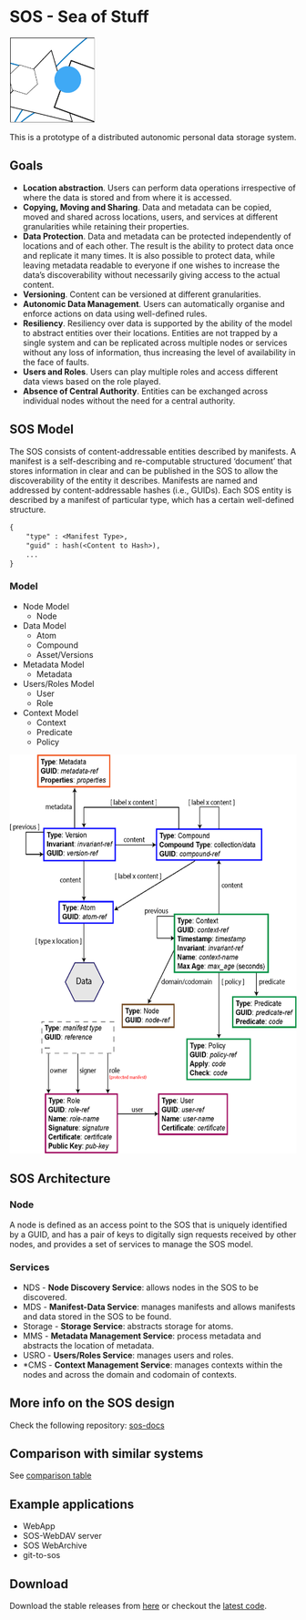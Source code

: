 # SOS - Sea of Stuff

<img src="images/icon.png" height="150" alt="SOS Icon" class="center">

This is a prototype of a distributed autonomic personal data storage system.

## Goals

- **Location abstraction**. Users can perform data operations irrespective of where the data is stored and from where it is accessed.
- **Copying, Moving and Sharing**. Data and metadata can be copied, moved and shared across locations, users, and services at different granularities while retaining their properties.
- **Data Protection**. Data and metadata can be protected independently of locations and of each other. The result is the ability to protect data once and replicate it many times. It is also possible to protect data, while leaving metadata readable to everyone if one wishes to increase the data’s discoverability without necessarily giving access to the actual content.
- **Versioning**. Content can be versioned at different granularities.
- **Autonomic Data Management**. Users can automatically organise and enforce actions on data using well-defined rules.
- **Resiliency**. Resiliency over data is supported by the ability of the model to abstract entities over their locations. Entities are not trapped by a single system and can be replicated across multiple nodes or services without any loss of information, thus increasing the level of availability in the face of faults.
- **Users and Roles**. Users can play multiple roles and access different data views based on the role played.
- **Absence of Central Authority**. Entities can be exchanged across individual nodes without the need for a central authority.

## SOS Model

The SOS consists of content-addressable entities described by manifests. A manifest is
a self-describing and re-computable structured ‘document’ that stores information in clear
and can be published in the SOS to allow the discoverability of the entity it describes.
Manifests are named and addressed by content-addressable hashes (i.e., GUIDs). Each
SOS entity is described by a manifest of particular type, which has a certain well-defined
structure.


```
{
    "type" : <Manifest Type>,
    "guid" : hash(<Content to Hash>),
    ...
}
```

### Model

- Node Model
    - Node
- Data Model
    - Atom
    - Compound
    - Asset/Versions
- Metadata Model
    - Metadata
- Users/Roles Model
    - User
    - Role
- Context Model
    - Context
    - Predicate
    - Policy

<img src="images/SOS-model.png" height="700" alt="SOS Model">


## SOS Architecture

### Node

A node is defined as an access point to the SOS that is uniquely identified by a GUID,
and has a pair of keys to digitally sign requests received by other nodes,
and provides a set of services to manage the SOS model.

### Services

- NDS - **Node Discovery Service**: allows nodes in the SOS to be discovered.
- MDS - **Manifest-Data Service**: manages manifests and allows manifests and data stored in the SOS to be found.
- Storage - **Storage Service**: abstracts storage for atoms.
- MMS - **Metadata Management Service**: process metadata and abstracts the location of metadata.
- USRO - **Users/Roles Service**: manages users and roles.
- *CMS - **Context Management Service**: manages contexts within the nodes and across the domain and codomain of contexts.


## More info on the SOS design

Check the following repository: [sos-docs](https://github.com/stacs-srg/sos-docs)

## Comparison with similar systems

See <a href="comparison.htm" target="_blank">comparison table</a>

## Example applications

- WebApp
- SOS-WebDAV server
- SOS WebArchive
- git-to-sos


## Download

Download the stable releases from [here](https://github.com/stacs-srg/sos/releases)
or checkout the [latest code](https://github.com/stacs-srg/sos).
